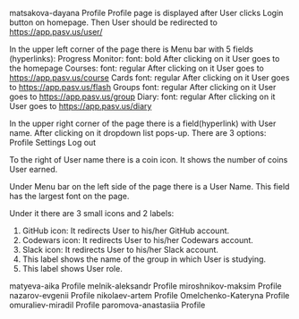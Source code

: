 matsakova-dayana	Profile
Profile page is displayed after User clicks Login button on homepage.
Then User should be redirected to https://app.pasv.us/user/

In the upper left corner of the page there is Menu bar with 5 fields (hyperlinks):
Progress Monitor: 
font: bold
After clicking on it User goes to the homepage
Courses:
font: regular
After clicking on it User goes to https://app.pasv.us/course
Cards
font: regular
After clicking on it User goes to https://app.pasv.us/flash
Groups
font: regular
After clicking on it User goes to https://app.pasv.us/group
Diary:
font: regular
After clicking on it User goes to https://app.pasv.us/diary

In the upper right corner of the page there is a field(hyperlink) with User name.
After clicking on it dropdown list pops-up. There are 3 options: 
Profile
Settings
Log out

To the right of User name there is a coin icon. It shows the number of coins
User earned.

Under Menu bar on the left side of the page there is a User Name.
This field has the largest font on the page.

Under it there are 3 small icons and 2 labels:
1. GitHub icon:
It redirects User to his/her GitHub account.
2. Codewars icon:
It redirects User to his/her Codewars account.
3. Slack icon:
It redirects User to his/her Slack account.
4. This label shows the name of the group in which User is studying.
5. This label shows User role.







matyeva-aika	Profile
melnik-aleksandr	Profile
miroshnikov-maksim	Profile
nazarov-evgenii	Profile
nikolaev-artem	Profile
Omelchenko-Kateryna	Profile
omuraliev-miradil	Profile
paromova-anastasiia	Profile